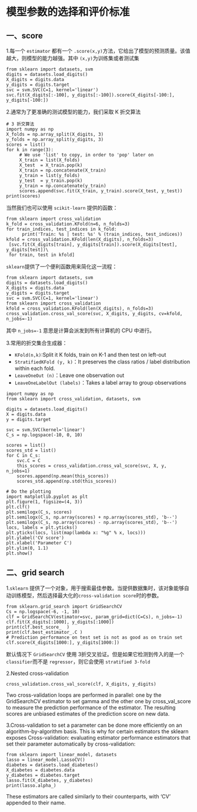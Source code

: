 # 模型参数的选择和评价标准

## 一、score

1.每一个 `estimator` 都有一个 `.score(x,y)`方法，它给出了模型的预测质量。该值越大，则模型的能力越强。其中 `(x,y)`为训练集或者测试集

```
from sklearn import datasets, svm
digits = datasets.load_digits()
X_digits = digits.data
y_digits = digits.target
svc = svm.SVC(C=1, kernel='linear')
svc.fit(X_digits[:-100], y_digits[:-100]).score(X_digits[-100:], y_digits[-100:])
```
2.通常为了更准确的测试模型的能力，我们采取 K 折交算法

```
# 3 折交算法
import numpy as np
X_folds = np.array_split(X_digits, 3)
y_folds = np.array_split(y_digits, 3)
scores = list()
for k in range(3):
     # We use 'list' to copy, in order to 'pop' later on
     X_train = list(X_folds)
     X_test  = X_train.pop(k)
     X_train = np.concatenate(X_train)
     y_train = list(y_folds)
     y_test  = y_train.pop(k)
     y_train = np.concatenate(y_train)
     scores.append(svc.fit(X_train, y_train).score(X_test, y_test))
print(scores)
```

当然我们也可以使用 `scikit-learn` 提供的函数：

```
from sklearn import cross_validation
k_fold = cross_validation.KFold(n=6, n_folds=3)
for train_indices, test_indices in k_fold:
      print('Train: %s | test: %s' % (train_indices, test_indices))
kfold = cross_validation.KFold(len(X_digits), n_folds=3)
 [svc.fit(X_digits[train], y_digits[train]).score(X_digits[test], y_digits[test])\
 for train, test in kfold]

```

`sklearn`提供了一个便利函数用来简化这一流程：

```
from sklearn import datasets, svm
digits = datasets.load_digits()
X_digits = digits.data
y_digits = digits.target
svc = svm.SVC(C=1, kernel='linear')
from sklearn import cross_validation
kfold = cross_validation.KFold(len(X_digits), n_folds=3)
cross_validation.cross_val_score(svc, X_digits, y_digits, cv=kfold, n_jobs=-1)
```

其中 `n_jobs=-1` 意思是计算会派发到所有计算机的 CPU 中进行。

3.常用的折交集合生成器：

- `KFold(n,k)`:Split it K folds, train on K-1 and then test on left-out
- `StratifiedKFold (y, k)`：It preserves the class ratios / label distribution within each fold.
- `LeaveOneOut (n)`：Leave one observation out
- `LeaveOneLabelOut (labels)`：Takes a label array to group observations

```
import numpy as np
from sklearn import cross_validation, datasets, svm

digits = datasets.load_digits()
X = digits.data
y = digits.target

svc = svm.SVC(kernel='linear')
C_s = np.logspace(-10, 0, 10)

scores = list()
scores_std = list()
for C in C_s:
    svc.C = C
    this_scores = cross_validation.cross_val_score(svc, X, y, n_jobs=1)
    scores.append(np.mean(this_scores))
    scores_std.append(np.std(this_scores))

# Do the plotting
import matplotlib.pyplot as plt
plt.figure(1, figsize=(4, 3))
plt.clf()
plt.semilogx(C_s, scores)
plt.semilogx(C_s, np.array(scores) + np.array(scores_std), 'b--')
plt.semilogx(C_s, np.array(scores) - np.array(scores_std), 'b--')
locs, labels = plt.yticks()
plt.yticks(locs, list(map(lambda x: "%g" % x, locs)))
plt.ylabel('CV score')
plt.xlabel('Parameter C')
plt.ylim(0, 1.1)
plt.show()
```
## 二、grid search

1.`sklearn` 提供了一个对象，用于搜索最佳参数。当提供数据集时，该对象能够自动训练模型，然后选择最大化的`cross-validation score`时的参数。

```
from sklearn.grid_search import GridSearchCV
Cs = np.logspace(-6, -1, 10)
clf = GridSearchCV(estimator=svc, param_grid=dict(C=Cs), n_jobs=-1)
clf.fit(X_digits[:1000], y_digits[:1000])        
print(clf.best_score_  )                                
print(clf.best_estimator_.C )                           
# Prediction performance on test set is not as good as on train set
clf.score(X_digits[1000:], y_digits[1000:])    
```

默认情况下 `GridSearchCV` 使用 3折交叉验证。但是如果它检测到传入的是一个 `classifier`而不是 `regressor`，则它会使用 `stratified 3-fold`

2.Nested cross-validation

```
cross_validation.cross_val_score(clf, X_digits, y_digits)
```

Two cross-validation loops are performed in parallel: one by the GridSearchCV estimator to set gamma and the other one by cross_val_score to measure the prediction performance of the estimator. The resulting scores are unbiased estimates of the prediction score on new data.


3.Cross-validation to set a parameter can be done more efficiently on an algorithm-by-algorithm basis. This is why for certain estimators the sklearn exposes Cross-validation: evaluating estimator performance estimators that set their parameter automatically by cross-validation:

```
from sklearn import linear_model, datasets
lasso = linear_model.LassoCV()
diabetes = datasets.load_diabetes()
X_diabetes = diabetes.data
y_diabetes = diabetes.target
lasso.fit(X_diabetes, y_diabetes)
print(lasso.alpha_) 
```
These estimators are called similarly to their counterparts, with ‘CV’ appended to their name.